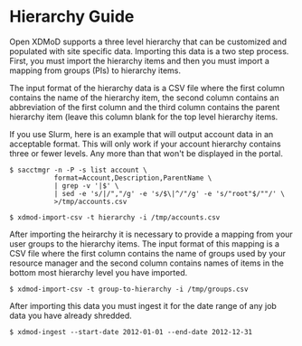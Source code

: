 Hierarchy Guide
===============

Open XDMoD supports a three level hierarchy that can be customized and
populated with site specific data.  Importing this data is a two step
process.  First, you must import the hierarchy items and then you must
import a mapping from groups (PIs) to hierarchy items.

The input format of the hierarchy data is a CSV file where the first
column contains the name of the hierarchy item, the second column
contains an abbreviation of the first column and the third column
contains the parent hierarchy item (leave this column blank for the
top level hierarchy items.

If you use Slurm, here is an example that will output account data in an
acceptable format.  This will only work if your account hierarchy
contains three or fewer levels.  Any more than that won't be displayed
in the portal.

    $ sacctmgr -n -P -s list account \
               format=Account,Description,ParentName \
               | grep -v '|$' \
               | sed -e 's/|/","/g' -e 's/$\|^/"/g' -e 's/"root"$/""/' \
               >/tmp/accounts.csv

    $ xdmod-import-csv -t hierarchy -i /tmp/accounts.csv

After importing the heirarchy it is necessary to provide a mapping from
your user groups to the hierarchy items.  The input format of this
mapping is a CSV file where the first column contains the name of groups
used by your resource manager and the second column contains names of
items in the bottom most hierarchy level you have imported.

    $ xdmod-import-csv -t group-to-hierarchy -i /tmp/groups.csv

After importing this data you must ingest it for the date range of any
job data you have already shredded.

    $ xdmod-ingest --start-date 2012-01-01 --end-date 2012-12-31

